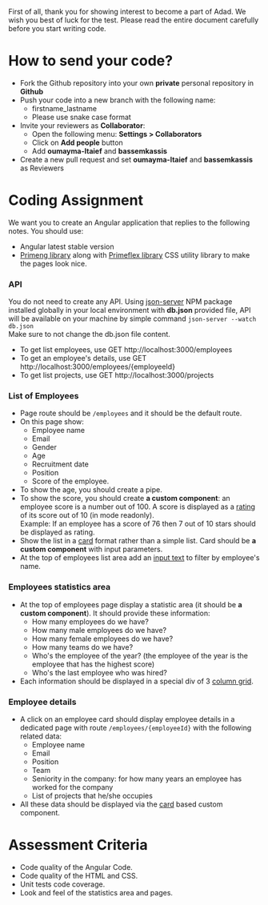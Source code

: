 First of all, thank you for showing interest to become a part of Adad. We wish you best of luck for the test. Please read the entire document carefully before you start writing code.

# How to send your code?

* Fork the Github repository into your own **private** personal repository in **Github**
* Push your code into a new branch with the following name:
  * firstname_lastname
  * Please use snake case format
* Invite your reviewers as **Collaborator**:
  * Open the following menu: **Settings > Collaborators**
  * Click on **Add people** button
  * Add **oumayma-ltaief** and **bassemkassis**
* Create a new pull request and set **oumayma-ltaief** and **bassemkassis** as Reviewers

# Coding Assignment
We want you to create an Angular application that replies to the following notes. You should use:
- Angular latest stable version
- [Primeng library](https://primeng.org/installation) along with [Primeflex library](https://primeflex.org/installation) CSS utility library to make the pages look nice.


### API
You do not need to create any API. Using [json-server](https://www.npmjs.com/package/json-server) NPM package installed globally in your local environment with **db.json** provided file, API will be available on your machine by simple command `json-server --watch db.json`\
Make sure to not change the db.json file content.
- To get list employees, use GET http://localhost:3000/employees
- To get an employee's details, use GET http://localhost:3000/employees/{employeeId}
- To get list projects, use GET http://localhost:3000/projects

### List of Employees
- Page route should be `/employees` and it should be the default route.
- On this page show:
  - Employee name
  - Email
  - Gender
  - Age
  - Recruitment date
  - Position
  - Score of the employee.
- To show the age, you should create a pipe.
- To show the score, you should create **a custom component**: an employee score is a number out of 100. A score is displayed as a [rating](https://primeng.org/rating) of its score out of 10 (in mode readonly).\
Example: If an employee has a score of 76 then 7 out of 10 stars should be displayed as rating.
- Show the list in a [card](https://primeng.org/card) format rather than a simple list. Card should be **a custom component** with input parameters.
- At the top of employees list area add an [input text](https://primeng.org/inputtext) to filter by employee's name.

### Employees statistics area
- At the top of employees page display a statistic area (it should be **a custom component**). It should provide these information:
  - How many employees do we have?
  - How many male employees do we have?
  - How many female employees do we have?
  - How many teams do we have? 
  - Who's the employee of the year? (the employee of the year is the employee that has the highest score)
  - Who's the last employee who was hired?
- Each information should be displayed in a special div of 3 [column grid](https://primeflex.org/gridsystem).

### Employee details
- A click on an employee card should display employee details in a dedicated page with route `/employees/{employeeId}` with the following related data:
  - Employee name
  - Email
  - Position
  - Team
  - Seniority in the company: for how many years an employee has worked for the company
  - List of projects that he/she occupies
- All these data should be displayed via the [card](https://primeng.org/rating) based custom component.

# Assessment Criteria
- Code quality of the Angular Code.
- Code quality of the HTML and CSS.
- Unit tests code coverage.
- Look and feel of the statistics area and pages.
